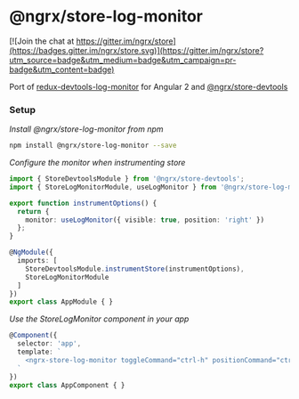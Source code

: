 # @ngrx/store-log-monitor

[![Join the chat at https://gitter.im/ngrx/store](https://badges.gitter.im/ngrx/store.svg)](https://gitter.im/ngrx/store?utm_source=badge&utm_medium=badge&utm_campaign=pr-badge&utm_content=badge)


Port of [redux-devtools-log-monitor](https://github.com/gaearon/redux-devtools-log-monitor) for Angular 2 and [@ngrx/store-devtools](https://github.com/ngrx/store-devtools)


### Setup

*Install @ngrx/store-log-monitor from npm*
```bash
npm install @ngrx/store-log-monitor --save
```

*Configure the monitor when instrumenting store*
```ts
import { StoreDevtoolsModule } from '@ngrx/store-devtools';
import { StoreLogMonitorModule, useLogMonitor } from '@ngrx/store-log-monitor';

export function instrumentOptions() {
  return {
    monitor: useLogMonitor({ visible: true, position: 'right' })
  };
}

@NgModule({
  imports: [
    StoreDevtoolsModule.instrumentStore(instrumentOptions),
    StoreLogMonitorModule
  ]
})
export class AppModule { }
```

*Use the StoreLogMonitor component in your app*

```ts
@Component({
  selector: 'app',
  template: `
    <ngrx-store-log-monitor toggleCommand="ctrl-h" positionCommand="ctrl-m"></ngrx-store-log-monitor>
  `
})
export class AppComponent { }
```
